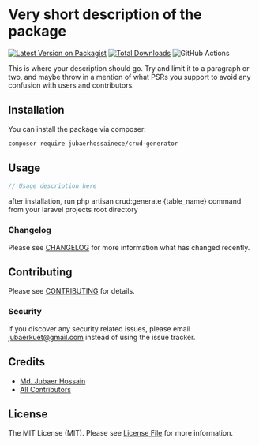# Very short description of the package

[![Latest Version on Packagist](https://img.shields.io/packagist/v/jubaerhossainece/crud-generator.svg?style=flat-square)](https://packagist.org/packages/jubaerhossainece/crud-generator)
[![Total Downloads](https://img.shields.io/packagist/dt/jubaerhossainece/crud-generator.svg?style=flat-square)](https://packagist.org/packages/jubaerhossainece/crud-generator)
![GitHub Actions](https://github.com/jubaerhossainece/crud-generator/actions/workflows/main.yml/badge.svg)

This is where your description should go. Try and limit it to a paragraph or two, and maybe throw in a mention of what PSRs you support to avoid any confusion with users and contributors.

## Installation

You can install the package via composer:

```bash
composer require jubaerhossainece/crud-generator
```

## Usage

```php
// Usage description here
```
after installation, run php artisan crud:generate {table_name} command from your laravel projects root directory

### Changelog

Please see [CHANGELOG](CHANGELOG.md) for more information what has changed recently.

## Contributing

Please see [CONTRIBUTING](CONTRIBUTING.md) for details.

### Security

If you discover any security related issues, please email jubaerkuet@gmail.com instead of using the issue tracker.

## Credits

-   [Md. Jubaer Hossain](https://github.com/jubaerhossainece)
-   [All Contributors](../../contributors)

## License

The MIT License (MIT). Please see [License File](LICENSE.md) for more information.
